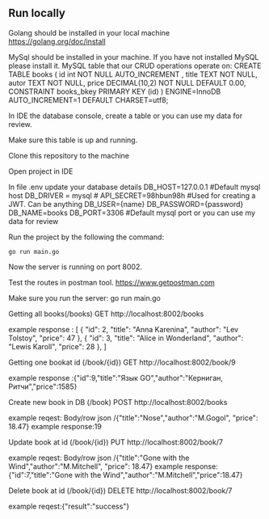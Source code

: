 

## Run locally
Golang should be installed in your local machine
    https://golang.org/doc/install

MySql should be installed in your machine. If you have not installed MySQL please install it.
 MySQL table that our CRUD operations operate on:
    CREATE TABLE books (
        id int  NOT NULL AUTO_INCREMENT ,
        title TEXT NOT NULL,
        autor TEXT NOT NULL,
        price DECIMAL(10,2) NOT NULL DEFAULT 0.00,
        CONSTRAINT books_bkey PRIMARY KEY (id)
    ) ENGINE=InnoDB AUTO_INCREMENT=1 DEFAULT CHARSET=utf8;

In IDE the database console, create a table
    or you can use my data for review.

Make sure this table is up and running.

Сlone this repository to the machine

Open project in IDE

In file .env update your database details
    DB_HOST=127.0.0.1 #Default mysql host
    DB_DRIVER = mysql 
    # API_SECRET=98hbun98h #Used for creating a JWT. Can be anything 
    DB_USER={name}
    DB_PASSWORD={password}
    DB_NAME=books
    DB_PORT=3306 #Default mysql port
or you can use my data for review

Run the project by the following the command:

    go run main.go

Now the server is running on port 8002.


Test the routes in postman tool.
https://www.getpostman.com

Make sure you run the server:
    go run main.go

Getting all books(/books)
 GET  http://localhost:8002/books 

 example response :
 [
    {
        "id": 2,
        "title": "Anna Karenina",
        "author": "Lev Tolstoy",
        "price": 47
    },
    {
        "id": 3,
        "title": "Alice in Wonderland",
        "author": "Lewis Karoll",
        "price": 28
    },
 ]

Getting one bookat id (/book/{id})
 GET  http://localhost:8002/book/9 

example response :{"id":9,"title":"Язык GO","author":"Керниган, Ритчи","price":1585}

Create new book in DB (/book)
 POST  http://localhost:8002/books 

example reqest:
Body/row json /{"title":"Nose","author":"M.Gogol", "price": 18.47}
example response:19

Update book at id (/book/{id})
 PUT  http://localhost:8002/book/7 

example reqest:
Body/row json /{"title":"Gone with the Wind","author":"M.Mitchell", "price": 18.47}
example response:{"id":7,"title":"Gone with the Wind","author":"M.Mitchell","price":18.47}

Delete book at id (/book/{id})
 DELETE  http://localhost:8002/book/7 

example reqest:{"result":"success"}
